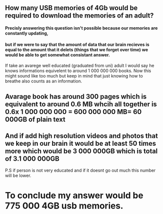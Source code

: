 ## How many USB memories of 4Gb would be required to download the memories of an adult?
#### Precisly answering this question isn't possible because our memories are constantly updating,
#### but if we were to say that the amount of data that our brain recieves is equal to the amount that it delets (things that we forget over time) we would be able to get somewhat consistant answer.
 If take an avarege well educated (graduated from uni) adult I would say he knows informations equivelent to around 1 000 000 000 books. Now this might sound like too much 
but keep in mind that just knowing how to breathe also counts as an information.
## Avarage book has around 300 pages which is equivalent to around 0.6 MB whcih all together is 0.6x 1 000 000 000 = 600 000 000 MB= 60 000GB of plain text
## And if add high resolution videos and photos that we keep in our brain it would be at least 50 times more which would be 3 000 000GB which is total of 3.1 000 000GB
P.S if person is not very educated and if it doesnt go out much this number will be lower.
# To conclude my answer would be 775 000 4GB usb memories.
